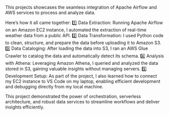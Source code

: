 This projects showcases the seamless integration of Apache Airflow and AWS services to process and analyze data.

Here’s how it all came together:
1️⃣ Data Extraction: Running Apache Airflow on an Amazon EC2 instance, I automated the extraction of real-time weather data from a public API.
2️⃣ Data Transformation: I used Python code to clean, structure, and prepare the data before uploading it to Amazon S3.
3️⃣ Data Cataloging: After loading the data into S3, I ran an AWS Glue Crawler to catalog the data and automatically detect its schema.
4️⃣ Analysis with Athena: Leveraging Amazon Athena, I queried and analyzed the data stored in S3, gaining valuable insights without managing servers.
5️⃣ Development Setup: As part of the project, I also learned how to connect my EC2 instance to VS Code on my laptop, enabling efficient development and debugging directly from my local machine.

This project demonstrated the power of orchestration, serverless architecture, and robust data services to streamline workflows and deliver insights efficiently.

